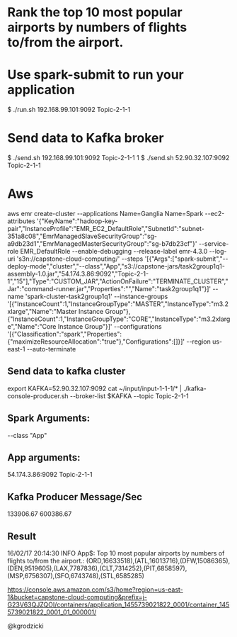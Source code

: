 # Rank the top 10 most popular airports by numbers of flights to/from the airport.

# Use spark-submit to run your application
$ ./run.sh 192.168.99.101:9092 Topic-2-1-1

# Send data to Kafka broker
$ ./send.sh 192.168.99.101:9092 Topic-2-1-1 1
$ ./send.sh 52.90.32.107:9092 Topic-2-1-1


# Aws
aws emr create-cluster --applications Name=Ganglia Name=Spark --ec2-attributes '{"KeyName":"hadoop-key-pair","InstanceProfile":"EMR_EC2_DefaultRole","SubnetId":"subnet-351a8c08","EmrManagedSlaveSecurityGroup":"sg-a9db23d1","EmrManagedMasterSecurityGroup":"sg-b7db23cf"}' --service-role EMR_DefaultRole --enable-debugging --release-label emr-4.3.0 --log-uri 's3n://capstone-cloud-computing/' --steps '[{"Args":["spark-submit","--deploy-mode","cluster","--class","App","s3://capstone-jars/task2group1q1-assembly-1.0.jar","54.174.3.86:9092","Topic-2-1-1","15"],"Type":"CUSTOM_JAR","ActionOnFailure":"TERMINATE_CLUSTER","Jar":"command-runner.jar","Properties":"","Name":"task2group1q1"}]' --name 'spark-cluster-task2group1q1' --instance-groups '[{"InstanceCount":1,"InstanceGroupType":"MASTER","InstanceType":"m3.2xlarge","Name":"Master Instance Group"},{"InstanceCount":1,"InstanceGroupType":"CORE","InstanceType":"m3.2xlarge","Name":"Core Instance Group"}]' --configurations '[{"Classification":"spark","Properties":{"maximizeResourceAllocation":"true"},"Configurations":[]}]' --region us-east-1 --auto-terminate

## Send data to kafka cluster
export KAFKA=52.90.32.107:9092
cat ~/input/input-1-1-1/* | ./kafka-console-producer.sh --broker-list $KAFKA --topic Topic-2-1-1

## Spark Arguments:
--class "App"

## App arguments:
54.174.3.86:9092 Topic-2-1-1

## Kafka Producer Message/Sec
133906.67 600386.67
	
## Result 
16/02/17 20:14:30 INFO App$: Top 10 most popular airports by numbers of flights to/from the airport.: (ORD,16633518),(ATL,16013716),(DFW,15086365),(DEN,9519605),(LAX,7787836),(CLT,7314252),(PIT,6858597),(MSP,6756307),(SFO,6743748),(STL,6585285)

https://console.aws.amazon.com/s3/home?region=us-east-1&bucket=capstone-cloud-computing&prefix=j-G23V63QJZQOI/containers/application_1455739021822_0001/container_1455739021822_0001_01_000001/

@kgrodzicki



